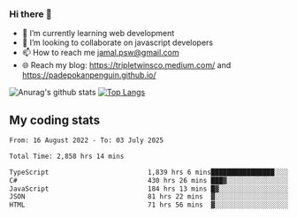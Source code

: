 ### Hi there 👋

<!--
**padepokanpenguin/padepokanpenguin** is a ✨ _special_ ✨ repository because its `README.md` (this file) appears on your GitHub profile.
-->

- 🌱 I’m currently learning  web development
- 👯 I’m looking to collaborate on javascript developers
- 📫 How to reach me jamal.psw@gmail.com
- 🌐 Reach my blog:
   https://tripletwinsco.medium.com/ and
   https://padepokanpenguin.github.io/

![Anurag's github stats](https://github-readme-stats.vercel.app/api?username=padepokanpenguin&count_private=true&disable_animations=false&show_icons=true&theme=default)
[![Top Langs](https://github-readme-stats.vercel.app/api/top-langs/?username=padepokanpenguin&theme=default&layout=compact)](https://github.com/padepokanpenguin)

## My coding stats

<!--START_SECTION:waka-->

```txt
From: 16 August 2022 - To: 03 July 2025

Total Time: 2,858 hrs 14 mins

TypeScript                         1,839 hrs 6 mins████████████████░░░░░░░░░   64.34 %
C#                                 430 hrs 26 mins ███▓░░░░░░░░░░░░░░░░░░░░░   15.06 %
JavaScript                         184 hrs 13 mins █▓░░░░░░░░░░░░░░░░░░░░░░░   06.45 %
JSON                               81 hrs 22 mins  ▓░░░░░░░░░░░░░░░░░░░░░░░░   02.85 %
HTML                               71 hrs 56 mins  ▓░░░░░░░░░░░░░░░░░░░░░░░░   02.52 %
```

<!--END_SECTION:waka-->


